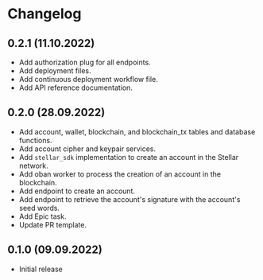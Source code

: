 # Changelog

## 0.2.1 (11.10.2022)
* Add authorization plug for all endpoints.
* Add deployment files.
* Add continuous deployment workflow file.
* Add API reference documentation.

## 0.2.0 (28.09.2022)
* Add account, wallet, blockchain, and blockchain_tx tables and database functions.
* Add account cipher and keypair services.
* Add `stellar_sdk` implementation to create an account in the Stellar network.
* Add oban worker to process the creation of an account in the blockchain.
* Add endpoint to create an account.
* Add endpoint to retrieve the account's signature with the account's seed words.
* Add Epic task.
* Update PR template.

## 0.1.0 (09.09.2022)
* Initial release
